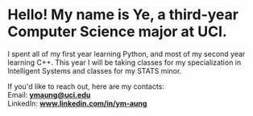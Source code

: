 # Hello! My name is Ye, a third-year Computer Science major at UCI. 

I spent all of my first year learning Python, and most of my second year learning C++. This year I will be taking classes for my specialization in Intelligent Systems and classes for my STATS minor.

If you'd like to reach out, here are my contacts:  
Email:    **ymaung@uci.edu**  
LinkedIn: **www.linkedin.com/in/ym-aung**  
